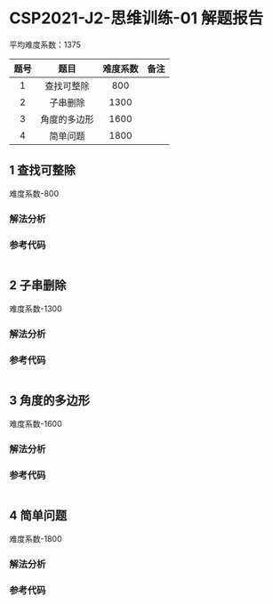 

# CSP2021-J2-思维训练-01 解题报告

平均难度系数：$1375$​

| 题号 |    题目    | 难度系数 |     备注     |
| :--: | :--------: | :------: | :----------: |
| 1    |  查找可整除  | 800 |                    |
| 2    |   子串删除   | 1300 |        |
| 3    |   角度的多边形   | 1600 |  |
| 4 | 简单问题 | 1800 |  |




<div STYLE="page-break-after: always;"></div> 

## 1 查找可整除
难度系数-$800$​
### 解法分析 




### 参考代码

```cpp

```



<div STYLE="page-break-after: always;"></div> 

## 2 子串删除
难度系数-$1300$
### 解法分析 



### 参考代码

```cpp

```




<div STYLE="page-break-after: always;"></div> 

## 3 角度的多边形

难度系数-$1600$​

### 解法分析 



### 参考代码

```cpp

```




<div STYLE="page-break-after: always;"></div> 

## 4 简单问题

难度系数-$1800$​

### 解法分析 



### 参考代码

```cpp

```

